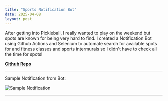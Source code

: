 ```yaml
---
title: "Sports Notification Bot"
date: 2025-04-08
layout: post
---
```


After getting into Pickleball, I really wanted to play on the weekend but spots are known for being very hard to find. I created a Notification Bot using Github Actions and Selenium to automate search for available spots for and fitness classes and sports intermurals so I didn't have to check all the time for spots!

**[Github Repo](https://github.com/DanielW21/Sports-Notification)**

---
Sample Notification from Bot:

<img src="{{ site.baseurl }}/assets/images/Notification-Bot/Notification.png" alt="Sample Notification" class="center-img">

---

